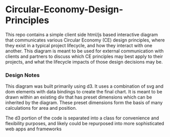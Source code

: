 # Circular-Economy-Design-Principles

This repo contains a simple client side html/js based interactive diagram that communicates various Circular Economy (CE) design principles, where they exist in a typical project lifecycle, and how they interact with one another. This diagram is meant to be used for external communication with clients and partners to discuss which CE principles may best apply to their projects, and what the lifecycle impacts of those design decisions may be.

### Design Notes

This diagram was built primarily using d3. It uses a combination of svg and dom elements with data bindings to create the final chart. It is meant to be drawn within an existing div that has preset dimensions which can be inherited by the diagram. These preset dimensions form the basis of many calculations for area and position.

The d3 portion of the code is separated into a class for convenience and flexibility purposes, and likely could be repurposed into more sophisticated web apps and frameworks

